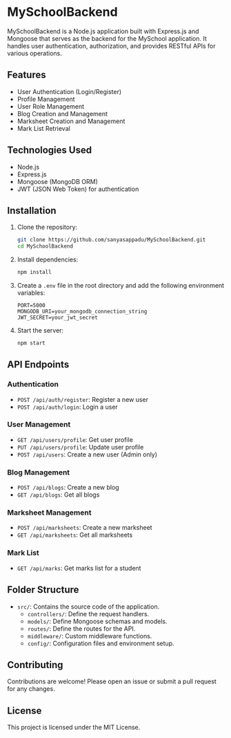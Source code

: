 # MySchoolBackend

MySchoolBackend is a Node.js application built with Express.js and Mongoose that serves as the backend for the MySchool application. It handles user authentication, authorization, and provides RESTful APIs for various operations.

## Features

- User Authentication (Login/Register)
- Profile Management
- User Role Management
- Blog Creation and Management
- Marksheet Creation and Management
- Mark List Retrieval

## Technologies Used

- Node.js
- Express.js
- Mongoose (MongoDB ORM)
- JWT (JSON Web Token) for authentication

## Installation

1. Clone the repository:
    ```bash
    git clone https://github.com/sanyasappadu/MySchoolBackend.git
    cd MySchoolBackend
    ```

2. Install dependencies:
    ```bash
    npm install
    ```

3. Create a `.env` file in the root directory and add the following environment variables:
    ```env
    PORT=5000
    MONGODB_URI=your_mongodb_connection_string
    JWT_SECRET=your_jwt_secret
    ```

4. Start the server:
    ```bash
    npm start
    ```

## API Endpoints

### Authentication

- `POST /api/auth/register`: Register a new user
- `POST /api/auth/login`: Login a user

### User Management

- `GET /api/users/profile`: Get user profile
- `PUT /api/users/profile`: Update user profile
- `POST /api/users`: Create a new user (Admin only)

### Blog Management

- `POST /api/blogs`: Create a new blog
- `GET /api/blogs`: Get all blogs

### Marksheet Management

- `POST /api/marksheets`: Create a new marksheet
- `GET /api/marksheets`: Get all marksheets

### Mark List

- `GET /api/marks`: Get marks list for a student

## Folder Structure

- `src/`: Contains the source code of the application.
  - `controllers/`: Define the request handlers.
  - `models/`: Define Mongoose schemas and models.
  - `routes/`: Define the routes for the API.
  - `middleware/`: Custom middleware functions.
  - `config/`: Configuration files and environment setup.

## Contributing

Contributions are welcome! Please open an issue or submit a pull request for any changes.

## License

This project is licensed under the MIT License.
